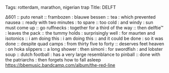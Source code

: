 Tags: rotterdam, marathon, nigerian trap
Title: DELFT
  
∆601 :: puto renait :: frambozen : blauwe bessen :: tea : which prevented nausea :: ready with two minutes : to spare :: too cold : and windy : sun must come up :: go ruffnecks : together for a third of the way :: then delftie™ : leaves the pack :: the tummy holds : surprisingly well : for maurten and isotonics :: i am doing this : i am doing this :: and it could be done : so it was done :: despite quad camps : from thirty five to forty :: deserves feet heaven : on hoka slippers :: a long shower : then simoni : for swordfish : and lobster soup :: dutch football : has a very large resemblance to pinball :: done with the patriarchs : then forgets how to fall asleep  
<https://bbemusic.bandcamp.com/album/the-red-line>  

